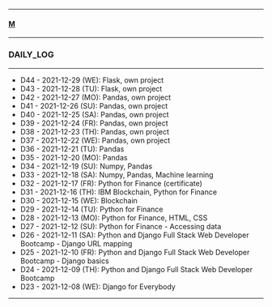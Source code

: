 
---

#### [M](https://github.com/ttltrk/TTT/blob/master/menu.md)

---

### DAILY_LOG

---

- D44 - 2021-12-29 (WE): Flask, own project
- D43 - 2021-12-28 (TU): Flask, own project
- D42 - 2021-12-27 (MO): Pandas, own project
- D41 - 2021-12-26 (SU): Pandas, own project 
- D40 - 2021-12-25 (SA): Pandas, own project
- D39 - 2021-12-24 (FR): Pandas, own project
- D38 - 2021-12-23 (TH): Pandas, own project
- D37 - 2021-12-22 (WE): Pandas, own project
- D36 - 2021-12-21 (TU): Pandas
- D35 - 2021-12-20 (MO): Pandas
- D34 - 2021-12-19 (SU): Numpy, Pandas
- D33 - 2021-12-18 (SA): Numpy, Pandas, Machine learning
- D32 - 2021-12-17 (FR): Python for Finance (certificate)
- D31 - 2021-12-16 (TH): IBM Blockchain, Python for Finance
- D30 - 2021-12-15 (WE): Blockchain
- D29 - 2021-12-14 (TU): Python for Finance
- D28 - 2021-12-13 (MO): Python for Finance, HTML, CSS
- D27 - 2021-12-12 (SU): Python for Finance - Accessing data
- D26 - 2021-12-11 (SA): Python and Django Full Stack Web Developer Bootcamp - Django URL mapping
- D25 - 2021-12-10 (FR): Python and Django Full Stack Web Developer Bootcamp - Django basics
- D24 - 2021-12-09 (TH): Python and Django Full Stack Web Developer Bootcamp
- D23 - 2021-12-08 (WE): Django for Everybody

---
